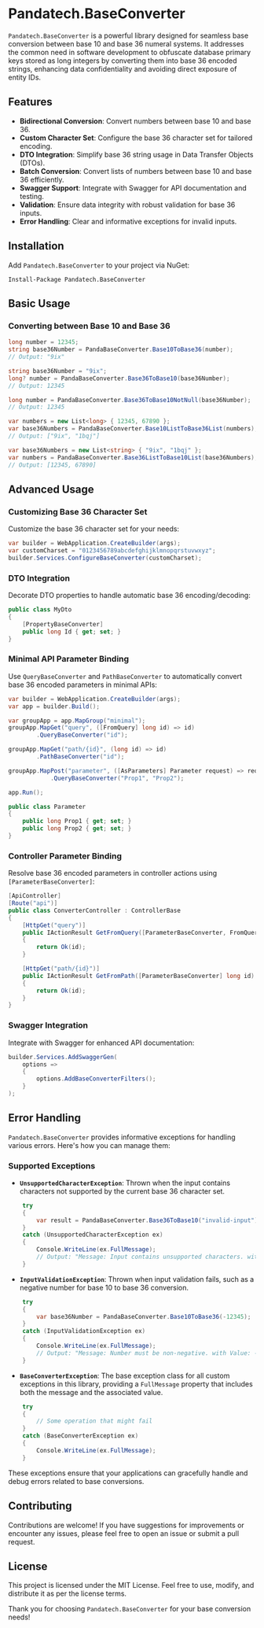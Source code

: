 # Pandatech.BaseConverter

`Pandatech.BaseConverter` is a powerful library designed for seamless base conversion between base 10 and base 36
numeral systems. It addresses the common need in software development to obfuscate database primary keys stored as long
integers by converting them into base 36 encoded strings, enhancing data confidentiality and avoiding direct exposure of
entity IDs.

## Features

- **Bidirectional Conversion**: Convert numbers between base 10 and base 36.
- **Custom Character Set**: Configure the base 36 character set for tailored encoding.
- **DTO Integration**: Simplify base 36 string usage in Data Transfer Objects (DTOs).
- **Batch Conversion**: Convert lists of numbers between base 10 and base 36 efficiently.
- **Swagger Support**: Integrate with Swagger for API documentation and testing.
- **Validation**: Ensure data integrity with robust validation for base 36 inputs.
- **Error Handling**: Clear and informative exceptions for invalid inputs.

## Installation

Add `Pandatech.BaseConverter` to your project via NuGet:

```shell
Install-Package Pandatech.BaseConverter

```

## Basic Usage

### Converting between Base 10 and Base 36

```csharp
long number = 12345;
string base36Number = PandaBaseConverter.Base10ToBase36(number);
// Output: "9ix"

string base36Number = "9ix";
long? number = PandaBaseConverter.Base36ToBase10(base36Number);
// Output: 12345

long number = PandaBaseConverter.Base36ToBase10NotNull(base36Number);
// Output: 12345

var numbers = new List<long> { 12345, 67890 };
var base36Numbers = PandaBaseConverter.Base10ListToBase36List(numbers);
// Output: ["9ix", "1bqj"]

var base36Numbers = new List<string> { "9ix", "1bqj" };
var numbers = PandaBaseConverter.Base36ListToBase10List(base36Numbers);
// Output: [12345, 67890]
```

## Advanced Usage

### Customizing Base 36 Character Set

Customize the base 36 character set for your needs:

```csharp
var builder = WebApplication.CreateBuilder(args);
var customCharset = "0123456789abcdefghijklmnopqrstuvwxyz";
builder.Services.ConfigureBaseConverter(customCharset);
```

### DTO Integration

Decorate DTO properties to handle automatic base 36 encoding/decoding:

```csharp
public class MyDto
{
    [PropertyBaseConverter]
    public long Id { get; set; }
}
```

### Minimal API Parameter Binding

Use `QueryBaseConverter` and `PathBaseConverter` to automatically convert base 36 encoded parameters in minimal APIs:

```csharp
var builder = WebApplication.CreateBuilder(args);
var app = builder.Build();

var groupApp = app.MapGroup("minimal");
groupApp.MapGet("query", ([FromQuery] long id) => id)
        .QueryBaseConverter("id");

groupApp.MapGet("path/{id}", (long id) => id)
        .PathBaseConverter("id");

groupApp.MapPost("parameter", ([AsParameters] Parameter request) => request)
            .QueryBaseConverter("Prop1", "Prop2");

app.Run();

public class Parameter
{
    public long Prop1 { get; set; }
    public long Prop2 { get; set; }
}
```

### Controller Parameter Binding

Resolve base 36 encoded parameters in controller actions using `[ParameterBaseConverter]`:

```csharp
[ApiController]
[Route("api")]
public class ConverterController : ControllerBase
{
    [HttpGet("query")]
    public IActionResult GetFromQuery([ParameterBaseConverter, FromQuery] long id)
    {
        return Ok(id);
    }

    [HttpGet("path/{id}")]
    public IActionResult GetFromPath([ParameterBaseConverter] long id)
    {
        return Ok(id);
    }
}
```

### Swagger Integration

Integrate with Swagger for enhanced API documentation:

```csharp
builder.Services.AddSwaggerGen(
    options =>
    {
        options.AddBaseConverterFilters();
    }
);
```

## Error Handling

`Pandatech.BaseConverter` provides informative exceptions for handling various errors. Here's how you can manage them:

### Supported Exceptions

- **`UnsupportedCharacterException`**: Thrown when the input contains characters not supported by the current base 36
  character set.

```csharp
    try
    {
        var result = PandaBaseConverter.Base36ToBase10("invalid-input");
    }
    catch (UnsupportedCharacterException ex)
    {
        Console.WriteLine(ex.FullMessage);
        // Output: "Message: Input contains unsupported characters. with Value: invalid-input"
    }
   ```

- **`InputValidationException`**: Thrown when input validation fails, such as a negative number for base 10 to base 36
  conversion.

```csharp
    try
    {
        var base36Number = PandaBaseConverter.Base10ToBase36(-12345);
    }
    catch (InputValidationException ex)
    {
        Console.WriteLine(ex.FullMessage);
        // Output: "Message: Number must be non-negative. with Value: -12345"
    }
```

- **`BaseConverterException`**: The base exception class for all custom exceptions in this library, providing
  a `FullMessage` property that includes both the message and the associated value.

```csharp
    try
    {
        // Some operation that might fail
    }
    catch (BaseConverterException ex)
    {
        Console.WriteLine(ex.FullMessage);
    }
 ```

These exceptions ensure that your applications can gracefully handle and debug errors related to base conversions.

## Contributing

Contributions are welcome! If you have suggestions for improvements or encounter any issues, please feel free to open an
issue or submit a pull request.

## License

This project is licensed under the MIT License. Feel free to use, modify, and distribute it as per the license terms.

Thank you for choosing `Pandatech.BaseConverter` for your base conversion needs!

